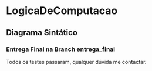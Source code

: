 # LogicaDeComputacao

## Diagrama Sintático

### Entrega Final na Branch entrega_final

Todos os testes passaram, qualquer dúvida me contactar.
